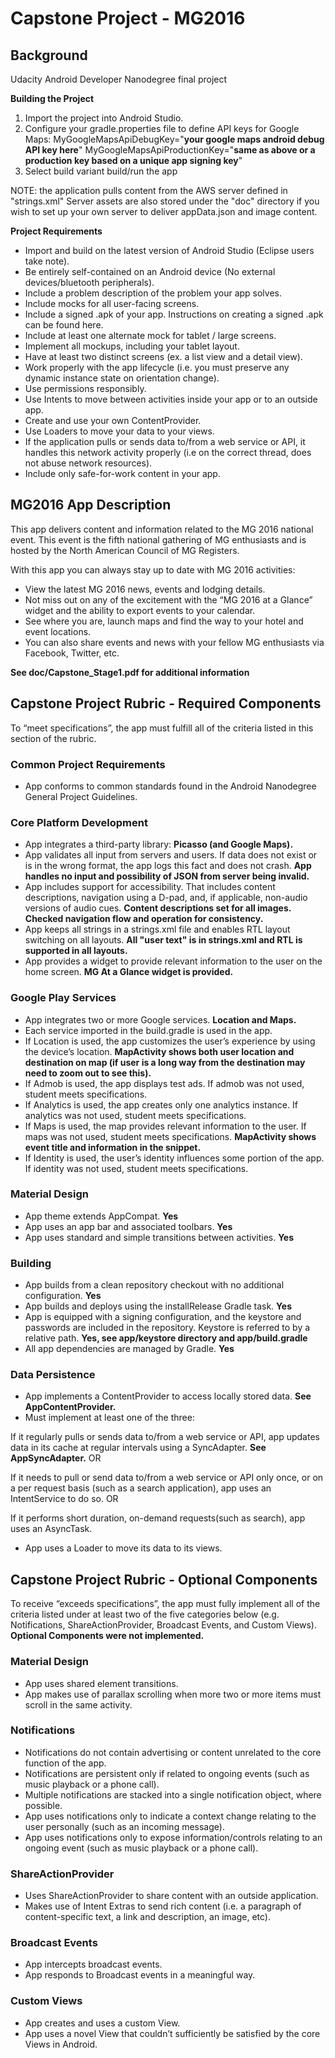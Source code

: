 # Capstone Project - MG2016

## Background

Udacity Android Developer Nanodegree final project

**Building the Project**

1. Import the project into Android Studio.
2. Configure your gradle.properties file to define API keys for Google Maps:
MyGoogleMapsApiDebugKey="**your google maps android debug API key here**"
MyGoogleMapsApiProductionKey="**same as above or a production key based on a unique app signing key**"
3. Select build variant build/run the app

NOTE: the application pulls content from the AWS server defined in "strings.xml" Server assets are also stored under the "doc" directory if you wish to set up your own server to deliver appData.json and image content.

**Project Requirements**

* Import and build on the latest version of Android Studio (Eclipse users take note).
* Be entirely self-contained on an Android device (No external devices/bluetooth peripherals).
* Include a problem description of the problem your app solves.
* Include mocks for all user-facing screens.
* Include a signed .apk of your app. Instructions on creating a signed .apk can be found here.
* Include at least one alternate mock for tablet / large screens.
* Implement all mockups, including your tablet layout.
* Have at least two distinct screens (ex. a list view and a detail view).
* Work properly with the app lifecycle (i.e. you must preserve any dynamic instance state on orientation change).
* Use permissions responsibly.
* Use Intents to move between activities inside your app or to an outside app.
* Create and use your own ContentProvider.
* Use Loaders to move your data to your views.
* If the application pulls or sends data to/from a web service or API, it handles this network activity properly (i.e on the correct thread, does not abuse network resources).
* Include only safe-for-work content in your app.

## MG2016 App Description

This app delivers content and information related to the MG 2016 national event. This event is the fifth national gathering of MG enthusiasts and is hosted by the North American Council of MG Registers.

With this app you can always stay up to date with MG 2016 activities:

* View the latest MG 2016 news, events and lodging details.
* Not miss out on any of the excitement with the “MG 2016 at a Glance” widget and the ability to export events to your calendar.
* See where you are, launch maps and find the way to your hotel and event locations.
* You can also share events and news with your fellow MG enthusiasts via Facebook, Twitter, etc.

**See doc/Capstone_Stage1.pdf for additional information** 

## Capstone Project Rubric - Required Components

To “meet specifications”, the app must fulfill all of the criteria listed in this section of the rubric.

### Common Project Requirements

* App conforms to common standards found in the Android Nanodegree General Project Guidelines.

### Core Platform Development

* App integrates a third-party library: 
**Picasso (and Google Maps).**
* App validates all input from servers and users. If data does not exist or is in the wrong format, the app logs this fact and does not crash.
**App handles no input and possibility of JSON from server being invalid.**
* App includes support for accessibility. That includes content descriptions,  navigation using a D-pad, and, if applicable, non-audio versions of audio cues.
**Content descriptions set for all images. Checked navigation flow and operation for consistency.**
* App keeps all strings in a strings.xml file and enables RTL layout switching on all layouts.
**All "user text" is in strings.xml and RTL is supported in all layouts.**
* App provides a widget to provide relevant information to the user on the home screen.
**MG At a Glance widget is provided.**

### Google Play Services

* App integrates two or more Google services.
**Location and Maps.**
* Each service imported in the build.gradle is used in the app.
* If Location is used, the app customizes the user’s experience by using the device’s location.
**MapActivity shows both user location and destination on map (if user is a long way from the destination may need to zoom out to see this).**
* If Admob is used, the app displays test ads. If admob was not used, student meets specifications.
* If Analytics is used, the app creates only one analytics instance. If analytics was not used, student meets specifications.
* If Maps is used, the map provides relevant information to the user. If maps was not used, student meets specifications.
**MapActivity shows event title and information in the snippet.**
* If Identity is used, the user’s identity influences some portion of the app. If identity was not used, student meets specifications.

### Material Design

* App theme extends AppCompat.
**Yes**
* App uses an app bar and associated toolbars.
**Yes**
* App uses standard and simple transitions between activities.
**Yes**

### Building

* App builds from a clean repository checkout with no additional configuration.
**Yes**
* App builds and deploys using the installRelease Gradle task.
**Yes**
* App is equipped with a signing configuration, and the keystore and passwords are included in the repository. Keystore is referred to by a relative path.
**Yes, see app/keystore directory and app/build.gradle**
* All app dependencies are managed by Gradle.
**Yes**

### Data Persistence

* App implements a ContentProvider to access locally stored data.
**See AppContentProvider.**
* Must implement at least one of the three:

If it regularly pulls or sends data to/from a web service or API, app updates data in its cache at regular intervals using a SyncAdapter. 
**See AppSyncAdapter.** OR

If it needs to pull or send data to/from a web service or API only once, or on a per request basis (such as a search application), app uses an IntentService to do so. OR

If it performs short duration, on-demand requests(such as search), app uses an AsyncTask.

* App uses a Loader to move its data to its views.

## Capstone Project Rubric - Optional Components

To receive “exceeds specifications”, the app must fully implement all of the criteria listed under at least two of the five categories
below (e.g. Notifications, ShareActionProvider, Broadcast Events, and Custom Views).
**Optional Components were not implemented.**

### Material Design

* App uses shared element transitions.
* App makes use of parallax scrolling when more two or more items must scroll in the same activity.

### Notifications

* Notifications do not contain advertising or content unrelated to the core function of the app.
* Notifications are persistent only if related to ongoing events (such as music playback or a phone call).
* Multiple notifications are stacked into a single notification object, where possible.
* App uses notifications only to indicate a context change relating to the user personally (such as an incoming message).
* App uses notifications only to expose information/controls relating to an ongoing event (such as music playback or a phone call).

### ShareActionProvider

* Uses ShareActionProvider to share content with an outside application.
* Makes use of Intent Extras to send rich content (i.e. a paragraph of content-specific text, a link and description, an image, etc).

### Broadcast Events

* App intercepts broadcast events.
* App responds to Broadcast events in a meaningful way.

### Custom Views

* App creates and uses a custom View.
* App uses a novel View that couldn’t sufficiently be satisfied by the core Views in Android.



